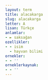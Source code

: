 ```yaml
---
layout: term
title: alacakarga
slug: alacakarga
letter: A
lisan: Türkçe
anlamlar:
- ► saksağan
ozellikler:
- - isim
  - hayvan bilimi
ornekler:
- - ''
orneklerkaynak:
- - ''
---
```

